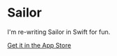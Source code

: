 Sailor
============

I'm re-writing Sailor in Swift for fun.

[Get it in the App Store](https://itunes.apple.com/app/id416574379)
